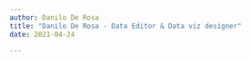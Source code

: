 ```yaml
---
author: Danilo De Rosa
title: "Danilo De Rosa - Data Editor & Data viz designer"
date: 2021-04-24

---
```

